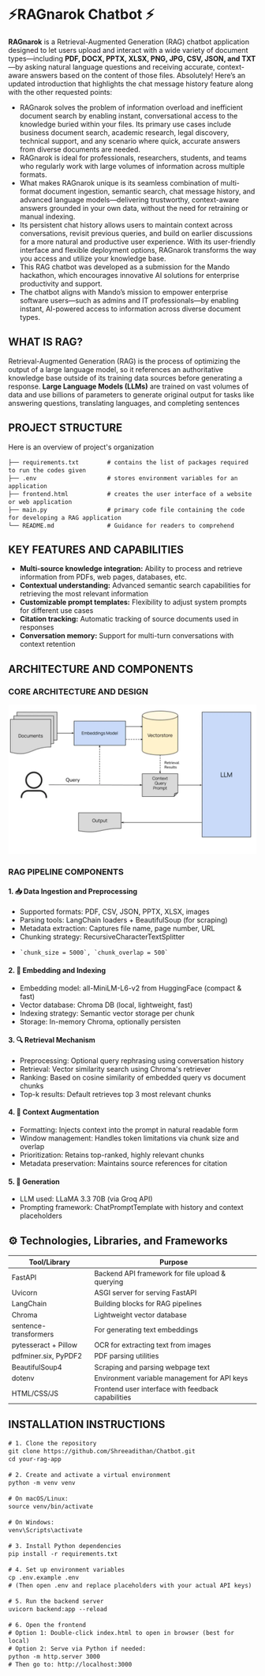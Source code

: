 # ⚡RAGnarok Chatbot ⚡
**RAGnarok** is a Retrieval-Augmented Generation (RAG) chatbot application designed to let users upload and interact with a wide variety of document types—including **PDF, DOCX, PPTX, XLSX, PNG, JPG, CSV, JSON, and TXT**—by asking natural language questions and receiving accurate, context-aware answers based on the content of those files.
Absolutely! Here’s an updated introduction that highlights the chat message history feature along with the other requested points:

- RAGnarok solves the problem of information overload and inefficient document search by enabling instant, conversational access to the knowledge buried within your files. Its primary use cases include business document search, academic research, legal discovery, technical support, and any scenario where quick, accurate answers from diverse documents are needed.  
- RAGnarok is ideal for professionals, researchers, students, and teams who regularly work with large volumes of information across multiple formats.  
- What makes RAGnarok unique is its seamless combination of multi-format document ingestion, semantic search, chat message history, and advanced language models—delivering trustworthy, context-aware answers grounded in your own data, without the need for retraining or manual indexing.
- Its persistent chat history allows users to maintain context across conversations, revisit previous queries, and build on earlier discussions for a more natural and productive user experience. With its user-friendly interface and flexible deployment options, RAGnarok transforms the way you access and utilize your knowledge base.
- This RAG chatbot was developed as a submission for the Mando hackathon, which encourages innovative AI solutions for enterprise productivity and support.
- The chatbot aligns with Mando’s mission to empower enterprise software users—such as admins and IT professionals—by enabling instant, AI-powered access to information across diverse document types.

## WHAT IS RAG?
Retrieval-Augmented Generation (RAG) is the process of optimizing the output of a large language model, so it references an authoritative knowledge base outside of its training data sources before generating a response. **Large Language Models (LLMs)** are trained on vast volumes of data and use billions of parameters to generate original output for tasks like answering questions, translating languages, and completing sentences

## PROJECT STRUCTURE
Here is an overview of project's organization

    ├── requirements.txt        # contains the list of packages required to run the codes given
    ├── .env                    # stores environment variables for an application
    ├── frontend.html           # creates the user interface of a website or web application
    ├── main.py                 # primary code file containing the code for developing a RAG application
    └── README.md               # Guidance for readers to comprehend

## KEY FEATURES AND CAPABILITIES
- **Multi-source knowledge integration:** Ability to process and retrieve information from PDFs, web pages, databases, etc.
- **Contextual understanding:** Advanced semantic search capabilities for retrieving the most relevant information
- **Customizable prompt templates:** Flexibility to adjust system prompts for different use cases
- **Citation tracking:** Automatic tracking of source documents used in responses
- **Conversation memory:** Support for multi-turn conversations with context retention

## ARCHITECTURE AND COMPONENTS

### CORE ARCHITECTURE AND DESIGN
![alt text](https://github.com/Shreeadithan/Chatbot/blob/main/RAGNAROK.webp)

### RAG PIPELINE COMPONENTS

#### 1. 📥 Data Ingestion and Preprocessing
- Supported formats: PDF, CSV, JSON, PPTX, XLSX, images
- Parsing tools: LangChain loaders + BeautifulSoup (for scraping)
- Metadata extraction: Captures file name, page number, URL
- Chunking strategy: RecursiveCharacterTextSplitter
-     `chunk_size = 5000`, `chunk_overlap = 500`
  
#### 2. 🧬 Embedding and Indexing
- Embedding model: all-MiniLM-L6-v2 from HuggingFace (compact & fast)
- Vector database: Chroma DB (local, lightweight, fast)
- Indexing strategy: Semantic vector storage per chunk
- Storage: In-memory Chroma, optionally persisten

#### 3. 🔍 Retrieval Mechanism
- Preprocessing: Optional query rephrasing using conversation history
- Retrieval: Vector similarity search using Chroma's retriever
- Ranking: Based on cosine similarity of embedded query vs document chunks
- Top-k results: Default retrieves top 3 most relevant chunks

#### 4. 🧩 Context Augmentation
- Formatting: Injects context into the prompt in natural readable form
- Window management: Handles token limitations via chunk size and overlap
- Prioritization: Retains top-ranked, highly relevant chunks
- Metadata preservation: Maintains source references for citation

#### 5. 🧠 Generation
- LLM used: LLaMA 3.3 70B (via Groq API)
- Prompting framework: ChatPromptTemplate with history and context placeholders

## ⚙️ Technologies, Libraries, and Frameworks

| Tool/Library          | Purpose                                           |
| --------------------- | ------------------------------------------------- |
| FastAPI               | Backend API framework for file upload & querying  |
| Uvicorn               | ASGI server for serving FastAPI                   |
| LangChain             | Building blocks for RAG pipelines                 |
| Chroma                | Lightweight vector database                       |
| sentence-transformers | For generating text embeddings                    |
| pytesseract + Pillow  | OCR for extracting text from images               |
| pdfminer.six, PyPDF2  | PDF parsing utilities                             |
| BeautifulSoup4        | Scraping and parsing webpage text                 | 
| dotenv                | Environment variable management for API keys      |
| HTML/CSS/JS           | Frontend user interface with feedback capabilities|

## INSTALLATION INSTRUCTIONS
```
# 1. Clone the repository
git clone https://github.com/Shreeadithan/Chatbot.git
cd your-rag-app

# 2. Create and activate a virtual environment
python -m venv venv

# On macOS/Linux:
source venv/bin/activate

# On Windows:
venv\Scripts\activate

# 3. Install Python dependencies
pip install -r requirements.txt

# 4. Set up environment variables
cp .env.example .env
# (Then open .env and replace placeholders with your actual API keys)

# 5. Run the backend server
uvicorn backend:app --reload

# 6. Open the frontend
# Option 1: Double-click index.html to open in browser (best for local)
# Option 2: Serve via Python if needed:
python -m http.server 3000
# Then go to: http://localhost:3000
```

